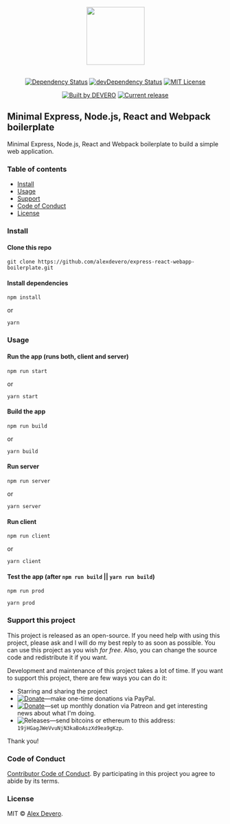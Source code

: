<p align="center">
  <img src="https://cdn.rawgit.com/alexdevero/express-react-webapp-boilerplate/master/docs/images/express-react-webapp-boilerplate.png" width="135" align="center">
  <br>
  <br>
</p>

<p align="center">
  <a href="https://david-dm.org/alexdevero/express-react-webapp-boilerplate"><img alt="Dependency Status" src="https://david-dm.org/alexdevero/express-react-webapp-boilerplate.svg?style=flat"></a>
  <a href="https://david-dm.org/alexdevero/express-react-webapp-boilerplate?type=dev"><img alt="devDependency Status" src="https://david-dm.org/alexdevero/express-react-webapp-boilerplate/dev-status.svg?style=flat"></a>
  <a href="http://opensource.org/licenses/MIT"><img alt="MIT License" src="https://img.shields.io/npm/l/express.svg"></a>
</p>

<p align="center">
  <a href="https://alexdevero.com"><img alt="Built by DEVERO" src="https://img.shields.io/badge/built%20by-DEVERO-brightgreen.svg?colorB=d30320"></a>
  <a href="https://github.com/alexdevero/express-react-webapp-boilerplate/releases"><img alt="Current release" src="https://img.shields.io/github/release/alexdevero/express-react-webapp-boilerplate.svg"></a>
</p>

## Minimal Express, Node.js, React and Webpack boilerplate

Minimal Express, Node.js, React and Webpack boilerplate to build a simple web application.

### Table of contents

* [Install](#install)
* [Usage](#usage)
* [Support](#support-this-project)
* [Code of Conduct](#code-of-conduct)
* [License](#license)

### Install

#### Clone this repo

```
git clone https://github.com/alexdevero/express-react-webapp-boilerplate.git
```

#### Install dependencies

```
npm install
```
or
```
yarn
```

### Usage

#### Run the app (runs both, client and server)

```
npm run start
```
or
```
yarn start
```

#### Build the app

```
npm run build
```
or
```
yarn build
```

#### Run server

```
npm run server
```
or
```
yarn server
```

#### Run client

```
npm run client
```
or
```
yarn client
```

#### Test the app (after `npm run build` || `yarn run build`)
```
npm run prod
```
```
yarn prod
```

### Support this project

This project is released as an open-source. If you need help with using this project, please ask and I will do my best reply to as soon as possible. You can use this project as you wish *for free*. Also, you can change the source code and redistribute it if you want.

Development and maintenance of this project takes a lot of time. If you want to support this project, there are few ways you can do it:

 - Starring and sharing the project
 - [![Donate](https://img.shields.io/badge/Donate-Paypal-brightgreen.svg?colorB=259cd2)](https://www.paypal.com/cgi-bin/webscr?cmd=_s-xclick&hosted_button_id=YKLGUUB34ASEL)—make one-time donations via PayPal.
 - [![Donate](https://img.shields.io/badge/Donate-Patreon-brightgreen.svg?colorB=f86213)](https://www.patreon.com/alexdevero)—set up monthly donation via Patreon and get interesting news about what I'm doing.
 - <img alt="Releases" src="https://img.shields.io/badge/Donate-Bitcoin-brightgreen.svg?colorB=fab915">—send bitcoins or ethereum to this address: `19jHGagJWeVvuNjN3kaBoAszXd9ea9gKzp`.

Thank you!

### Code of Conduct

[Contributor Code of Conduct](code-of-conduct.md). By participating in this project you agree to abide by its terms.

### License

MIT © [Alex Devero](https://alexdevero.com).